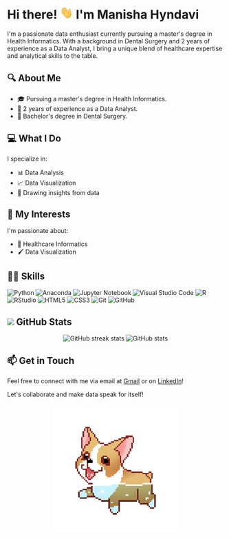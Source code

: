 # Hi there! <img src="resources/waveHand.gif" width="30px" height="30px" /> I'm Manisha Hyndavi

I'm a passionate data enthusiast currently pursuing a master's degree in Health Informatics. With a background in Dental Surgery and 2 years of experience as a Data Analyst, I bring a unique blend of healthcare expertise and analytical skills to the table.

## 🔍 About Me

- 🎓 Pursuing a master's degree in Health Informatics.
- 💼 2 years of experience as a Data Analyst.
- 🦷 Bachelor's degree in Dental Surgery.

## 💻 What I Do

I specialize in:
- 📊 Data Analysis
- 📈 Data Visualization
- 🧠 Drawing insights from data

## 🌱 My Interests

I'm passionate about:
- 🏥 Healthcare Informatics
- 🖌️ Data Visualization

## 👩‍💻 Skills

![Python](https://img.shields.io/badge/python-3670A0?style=for-the-badge&logo=python&logoColor=ffdd54) ![Anaconda](https://img.shields.io/badge/Anaconda-%2344A833.svg?style=for-the-badge&logo=anaconda&logoColor=white) ![Jupyter Notebook](https://img.shields.io/badge/jupyter-%23FA0F00.svg?style=for-the-badge&logo=jupyter&logoColor=white) ![Visual Studio Code](https://img.shields.io/badge/Visual%20Studio%20Code-0078d7.svg?style=for-the-badge&logo=visual-studio-code&logoColor=white) ![R](https://img.shields.io/badge/r-%23276DC3.svg?style=for-the-badge&logo=r&logoColor=white) ![RStudio](https://img.shields.io/badge/RStudio-4285F4?style=for-the-badge&logo=rstudio&logoColor=white) ![HTML5](https://img.shields.io/badge/html5-%23E34F26.svg?style=for-the-badge&logo=html5&logoColor=white) ![CSS3](https://img.shields.io/badge/css3-%231572B6.svg?style=for-the-badge&logo=css3&logoColor=white) ![Git](https://img.shields.io/badge/git-%23F05033.svg?style=for-the-badge&logo=git&logoColor=white) ![GitHub](https://img.shields.io/badge/github-%23121011.svg?style=for-the-badge&logo=github&logoColor=white)

## <img src="https://user-images.githubusercontent.com/25181517/192108374-8da61ba1-99ec-41d7-80b8-fb2f7c0a4948.png" height="30px"> GitHub Stats

<p align="center">
<img src="https://github-readme-stats.vercel.app/api/top-langs/?username=manishahyndavi&theme=github_dark&show_icons=true&hide_border=true&layout=compact"  width="49.5%" alt="GitHub streak stats"/>
<img src="https://github-readme-stats.vercel.app/api?username=manishahyndavi&show_icons=true&hide_border=true&theme=github_dark"  width="49.5%" alt="GitHub stats"/>
</p>

## 📫 Get in Touch

Feel free to connect with me via email at [Gmail](mailto:msafarookhi@gmail.com) or on [LinkedIn](https://www.linkedin.com/in/manishahyndavi/)!

Let's collaborate and make data speak for itself!

<p align="center">
<img src="resources/swimming_dog.gif" height="300 px" />
</p>